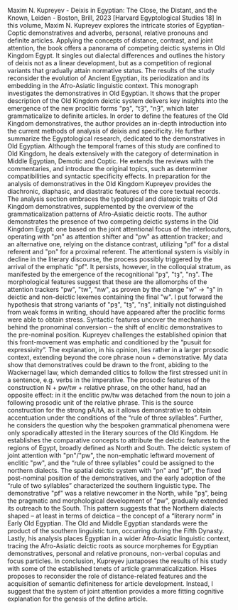 Maxim N. Kupreyev - Deixis in Egyptian: The Close, the Distant, and the Known, Leiden - Boston, Brill, 2023 [Harvard Egyptological Studies 18]
In this volume, Maxim N. Kupreyev explores the intricate stories of Egyptian-Coptic demonstratives and adverbs, personal, relative pronouns and definite articles. Applying the concepts of distance, contrast, and joint attention, the book offers a panorama of competing deictic systems in Old Kingdom Egypt. It singles out dialectal differences and outlines the history of deixis not as a linear development, but as a competition of regional variants that gradually attain normative status. The results of the study reconsider the evolution of Ancient Egyptian, its periodization and its embedding in the Afro-Asiatic linguistic context.
This monograph investigates the demonstratives in Old Egyptian. It shows that the proper description of the Old Kingdom deictic system delivers key insights into the emergence of the new proclitic forms "pȝ", "tȜ", "nȜ", which later grammaticalize to definite articles.
In order to define the features of the Old Kingdom demonstratives, the author provides an in-depth introduction into the current methods of analysis of deixis and specificity. He further summarize the Egyptological research, dedicated to the demonstratives in Old Egyptian. Although the temporal frames of this study are confined to Old Kingdom, he deals extensively with the category of determination in Middle Egyptian, Demotic and Coptic. He extends the reviews with the commentaries, and introduce the original topics, such as determiner compatibilities and syntactic specificity effects. In preparation for the analysis of demonstratives in the Old Kingdom Kupreyev provides the diachronic, diaphasic, and diastratic features of the core textual records.
The analysis section embraces the typological and diatopic traits of Old Kingdom demonstratives, supplemented by the overview of the grammaticalization patterns of Afro-Asiatic deictic roots. The author demonstrates the presence of two competing deictic systems in the Old Kingdom Egypt: one based on the joint attentional focus of the interlocutors, operating with "pn" as attention shifter and "pw" as attention tracker; and an alternative one, relying on the distance contrast, utilizing "pf" for a distal referent and "pn" for a proximal referent. The attentional system is visibly in decline in the literary discourse, the process possibly triggered by the arrival of the emphatic "pf". It persists, however, in the colloquial stratum, as manifested by the emergence of the recognitional "pȝ", "tȝ", "nȝ". The morphological features suggest that these are the allomorphs of the attention trackers "pw", "tw", "nw", as proven by the change "w" → "ȝ" in deictic and non-deictic lexemes containing the final "w". I put forward the hypothesis that strong variants of "pȝ", "tȝ", "nȝ", initially not distinguished from weak forms in writing, should have appeared after the proclitic forms were able to obtain stress. Syntactic features uncover the mechanism behind the pronominal conversion – the shift of enclitic demonstratives to the pre-nominal position. Kupreyev challenges the established opinion that this front-movement was emphatic and conditioned by the “pusuit for expressivity”. The explanation, in his opinion, lies rather in a larger prosodic context, extending beyond the core phrase noun + demonstrative. My data show that demonstratives could be drawn to the front, abiding to the Wackernagel law, which demanded clitics to follow the first stressed unit in a sentence, e.g. verbs in the imperative. The prosodic features of the construction N + pw/tw + relative phrase, on the other hand, had an opposite effect: in it the enclitic pw/tw was detached from the noun to join a following prosodic unit of the relative phrase. This is the source construction for the strong pA/tA, as it allows demonstrative to obtain accentuation under the conditions of the “rule of three syllables”.
Further, he considers the question why the bespoken grammatical phenomena were only sporadically attested in the literary sources of the Old Kingdom. He establishes the comparative concepts to attribute the deictic features to the regions of Egypt, broadly defined as North and South. The deictic system of joint attention with "pn"/"pw", the non-emphatic leftward movement of enclitic "pw", and the “rule of three syllables” could be assigned to the northern dialects. The spatial deictic system with "pn" and "pf", the fixed post-nominal position of the demonstratives, and the early adoption of the “rule of two syllables” characterized the southern linguistic type. The demonstrative "pf" was a relative newcomer in the North, while "pȝ", being the pragmatic and morphological development of "pw", gradually extended its outreach to the South. This pattern suggests that the Northern dialects shaped – at least in terms of deictica – the concept of a “literary norm” in Early Old Egyptian. The Old and Middle Egyptian standards were the product of the southern linguistic turn, occurring during the Fifth Dynasty. Lastly, his analysis places Egyptian in a wider Afro-Asiatic linguistic context, tracing the Afro-Asiatic deictic roots as source morphemes for Egyptian demonstratives, personal and relative pronouns, non-verbal copulas and focus particles.
In conclusion, Kupreyev juxtaposes the results of his study with some of the established tenets of article grammaticalization. Hises proposes to reconsider the role of distance-related features and the acquisition of semantic definiteness for article development. Instead, I suggest that the system of joint attention provides a more fitting cognitive explanation for the genesis of the define article.